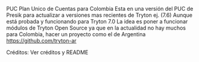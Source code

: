 PUC Plan Unico de Cuentas para Colombia
Esta en una versión del PUC de Presik para actualizar a versiones mas recientes de Tryton ej. (7.6)
Aunque está probada y funcionando para Tryton 7.0
La idea es poner a funcionar módulos de Tryton Open Source ya que en la actualidad no hay muchos para Colombia, hacer un proyecto como el de Argentina https://github.com/tryton-ar

Créditos: Ver créditos y README

